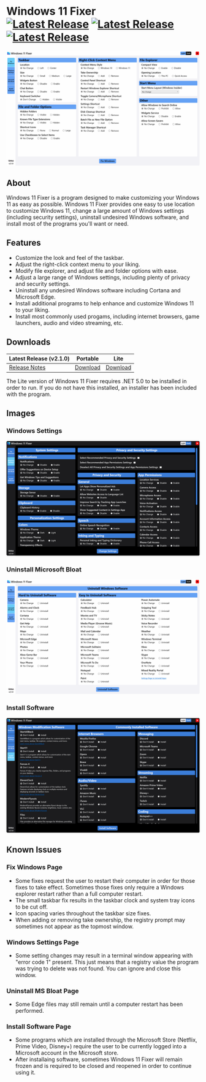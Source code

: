 # Windows 11 Fixer <br> [![Latest Release](https://img.shields.io/github/v/release/99natmar99/Windows-11-Fixer?style=flat-square)](https://github.com/99natmar99/Windows-11-Fixer/releases/tag/v2.1.0) [![Latest Release](https://img.shields.io/github/downloads/99natmar99/Windows-11-Fixer/total?style=flat-square)](https://github.com/99natmar99/Windows-11-Fixer/releases/download/v2.1.0/Windows.11.Fixer.v2.1.0.Portable.zip) [![Latest Release](https://img.shields.io/github/license/99natmar99/Windows-11-Fixer?style=flat-square)](https://github.com/99natmar99/Windows-11-Fixer/blob/master/LICENSE)

![screenshot](https://github.com/99natmar99/Windows-11-Fixer/blob/master/Images/FixWin-Light.png)

## About
Windows 11 Fixer is a program designed to make customizing your Windows 11 as easy as possible. Windows 11 Fixer provides one easy to use location to customize Windows 11, change a large amount of Windows settings (including security settings), uninstall undesired Windows software, and install most of the programs you'll want or need.

## Features
- Customize the look and feel of the taskbar.
- Adjust the right-click context menu to your liking.
- Modify file explorer, and adjust file and folder options with ease.
- Adjust a large range of Windows settings, including plenty of privacy and security settings.
- Uninstall any undesired Windows software including Cortana and Microsoft Edge.
- Install additional programs to help enhance and customize Windows 11 to your liking.
- Install most commonly used progams, including internet browsers, game launchers, audio and video streaming, etc.

## Downloads
| Latest Release (v2.1.0) | Portable | Lite |
|-------------------------|----------|------|
| [Release Notes](https://github.com/99natmar99/Windows-11-Fixer/releases/tag/v2.1.0) | [Download](https://github.com/99natmar99/Windows-11-Fixer/releases/download/v2.1.0/Windows.11.Fixer.v2.1.0.Portable.zip) | [Download](https://github.com/99natmar99/Windows-11-Fixer/releases/download/v2.1.0/Windows.11.Fixer.v2.1.0.Lite.zip) |

The Lite version of Windows 11 Fixer requires .NET 5.0 to be installed in order to run. If you do not have this installed, an installer has been included with the program.

## Images
### Windows Settings
![screenshot](https://github.com/99natmar99/Windows-11-Fixer/blob/master/Images/Settings-Dark.png)

### Uninstall Microsoft Bloat
![screenshot](https://github.com/99natmar99/Windows-11-Fixer/blob/master/Images/Uninstall-Light.png)

### Install Software
![screenshot](https://github.com/99natmar99/Windows-11-Fixer/blob/master/Images/Install-Dark.png)

## Known Issues
### Fix Windows Page
- Some fixes request the user to restart their computer in order for those fixes to take effect. Sometimes those fixes only require a Windows explorer restart rather than a full computer restart.
- The small taskbar fix results in the taskbar clock and system tray icons to be cut off.
- Icon spacing varies throughout the taskbar size fixes.
- When adding or removing take ownership, the registry prompt may sometimes not appear as the topmost window.

### Windows Settings Page
- Some setting changes may result in a terminal window appearing with "error code 1" present. This just means that a registry value the program was trying to delete was not found. You can ignore and close this window.

### Uninstall MS Bloat Page
- Some Edge files may still remain until a computer restart has been performed.

### Install Software Page
- Some programs which are installed through the Microsoft Store (Netflix, Prime Video, Disney+) require the user to be currently logged into a Microsoft account in the Microsoft store.
- After installaing software, sometimes Windows 11 Fixer will remain frozen and is required to be closed and reopened in order to continue using it.
